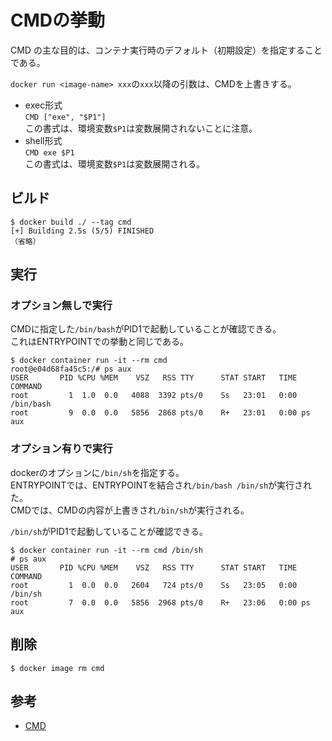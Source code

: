# CMDの挙動

CMD の主な目的は、コンテナ実行時のデフォルト（初期設定）を指定することである。  

`docker run <image-name> xxx`の`xxx`以降の引数は、CMDを上書きする。

- exec形式  
  `CMD ["exe", "$P1"]`  
  この書式は、環境変数`$P1`は変数展開されないことに注意。
- shell形式  
  `CMD exe $P1`  
  この書式は、環境変数`$P1`は変数展開される。

## ビルド

```console
$ docker build ./ --tag cmd
[+] Building 2.5s (5/5) FINISHED
（省略）
```

## 実行

### オプション無しで実行

CMDに指定した`/bin/bash`がPID1で起動していることが確認できる。  
これはENTRYPOINTでの挙動と同じである。

```console
$ docker container run -it --rm cmd
root@e04d68fa45c5:/# ps aux
USER       PID %CPU %MEM    VSZ   RSS TTY      STAT START   TIME COMMAND
root         1  1.0  0.0   4088  3392 pts/0    Ss   23:01   0:00 /bin/bash
root         9  0.0  0.0   5856  2868 pts/0    R+   23:01   0:00 ps aux
```

### オプション有りで実行

dockerのオプションに`/bin/sh`を指定する。  
ENTRYPOINTでは、ENTRYPOINTを結合され`/bin/bash /bin/sh`が実行された。  
CMDでは、CMDの内容が上書きされ`/bin/sh`が実行される。

`/bin/sh`がPID1で起動していることが確認できる。

```console
$ docker container run -it --rm cmd /bin/sh
# ps aux
USER       PID %CPU %MEM    VSZ   RSS TTY      STAT START   TIME COMMAND
root         1  0.0  0.0   2604   724 pts/0    Ss   23:05   0:00 /bin/sh
root         7  0.0  0.0   5856  2968 pts/0    R+   23:06   0:00 ps aux
```

## 削除

```console
$ docker image rm cmd
```

## 参考

- [CMD](https://docs.docker.jp/engine/reference/builder.html#cmd)
